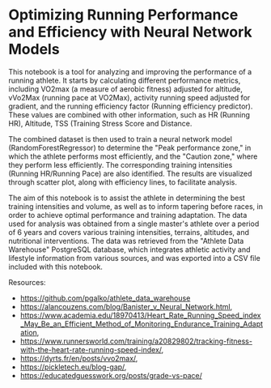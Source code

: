 # Optimizing Running Performance and Efficiency with Neural Network Models

This notebook is a tool for analyzing and improving the performance of a running athlete. It starts by calculating different performance metrics, including VO2max (a measure of aerobic fitness) adjusted for altitude, vVo2Max (running pace at VO2Max), activity running speed adjusted for gradient, and the running efficiency factor (Running efficiency predictor). These values are combined with other information, such as HR (Running HR), Altitude, TSS (Training Stress Score and Distance.

The combined dataset is then used to train a neural network model (RandomForestRegressor) to determine the "Peak performance zone," in which the athlete performs most efficiently, and the "Caution zone," where they perform less efficiently. The corresponding training intensities (Running HR/Running Pace) are also identified. The results are visualized through scatter plot, along with efficiency lines, to facilitate analysis.

The aim of this notebook is to assist the athlete in determining the best training intensities and volume, as well as to inform tapering before races, in order to achieve optimal performance and training adaptation. The data used for analysis was obtained from a single master's athlete over a period of 6 years and covers various training intensities, terrains, altitudes, and nutritional interventions. The data was retrieved from the "Athlete Data Warehouse" PostgreSQL database, which integrates athletic activity and lifestyle information from various sources, and was exported into a CSV file included with this notebook.

Resources:
* https://github.com/pgalko/athlete_data_warehouse
* https://alancouzens.com/blog/Banister_v_Neural_Network.html,
* https://www.academia.edu/18970413/Heart_Rate_Running_Speed_index_May_Be_an_Efficient_Method_of_Monitoring_Endurance_Training_Adaptation,
* https://www.runnersworld.com/training/a20829802/tracking-fitness-with-the-heart-rate-running-speed-index/,
* https://dyrts.fr/en/posts/vvo2max/,
* https://pickletech.eu/blog-gap/,
* https://educatedguesswork.org/posts/grade-vs-pace/
